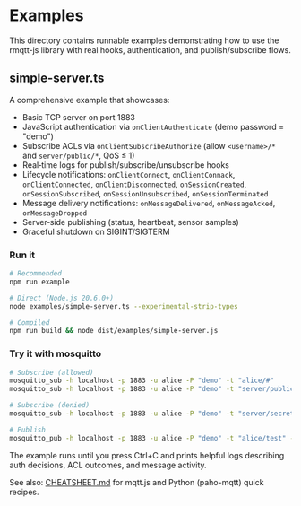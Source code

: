 # Examples

This directory contains runnable examples demonstrating how to use the rmqtt-js library with real hooks, authentication, and publish/subscribe flows.

## simple-server.ts

A comprehensive example that showcases:

- Basic TCP server on port 1883
- JavaScript authentication via `onClientAuthenticate` (demo password = "demo")
- Subscribe ACLs via `onClientSubscribeAuthorize` (allow `<username>/*` and `server/public/*`, QoS ≤ 1)
- Real‑time logs for publish/subscribe/unsubscribe hooks
- Lifecycle notifications: `onClientConnect`, `onClientConnack`, `onClientConnected`, `onClientDisconnected`, `onSessionCreated`, `onSessionSubscribed`, `onSessionUnsubscribed`, `onSessionTerminated`
- Message delivery notifications: `onMessageDelivered`, `onMessageAcked`, `onMessageDropped`
- Server‑side publishing (status, heartbeat, sensor samples)
- Graceful shutdown on SIGINT/SIGTERM

### Run it

```bash
# Recommended
npm run example

# Direct (Node.js 20.6.0+)
node examples/simple-server.ts --experimental-strip-types

# Compiled
npm run build && node dist/examples/simple-server.js
```

### Try it with mosquitto

```bash
# Subscribe (allowed)
mosquitto_sub -h localhost -p 1883 -u alice -P "demo" -t "alice/#"
mosquitto_sub -h localhost -p 1883 -u alice -P "demo" -t "server/public/#"

# Subscribe (denied)
mosquitto_sub -h localhost -p 1883 -u alice -P "demo" -t "server/secret/#"

# Publish
mosquitto_pub -h localhost -p 1883 -u alice -P "demo" -t "alice/test" -m "Hello!"
```

The example runs until you press Ctrl+C and prints helpful logs describing auth decisions, ACL outcomes, and message activity.

See also: [CHEATSHEET.md](./CHEATSHEET.md) for mqtt.js and Python (paho-mqtt) quick recipes.
